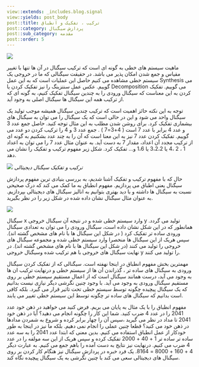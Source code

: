 ```yaml
---
view::extends: _includes.blog.signal
view::yields: post_body
post::title: ترکیب ، تفکیک و انطباق
post::category: پردازش سیگنال
post::sub_category: مقدمه
post::order: 5
---
```


![](@url('assets/images/signal/decomposition.jpg'))

ماهیت سیستم های خطی به گونه ای است که ترکیب سیگنال در آن ها تنها با تغییر مقیاس و جمع شدن امکان پذیر می باشد. در حقیقت سیگنالی که ما در خروجی یک سیستم خطی مشاهده می کنیم حاصل این عملیات است که به این عمل Synthesis می گوییم. عکس عمل سنتزینگ را نیز تفکیک کردن یا Decomposition می گوییم. تفکیک کردن به این معناست که سیگنال ورودی را به چندین سیگنال تفکیک کنیم، به گونه ای که از ترکیب همه این سیگنال ها سیگنال اصلی به وجود آید.

توجه به این نکته حائز اهمیت است که ترکیب چندین سیگنال همیشه موجب تولید یک سیگنال واحد می شود و این در حالی است که یک سیگنال را می توان به سیگنال های بیشماری تفکیک کرد. برای روشن شدن مطلب به این مثال توجه کنید. حاصل جمع عدد 3 و عدد 4 برابر با عدد 7 است ( 4+3=7 ) . جمع عدد 3 و 4 را ترکیب کردن دو عدد می گوییم. تفکیک کردن عدد 7 نیز به این معنا است که آن را به چند عدد بشکنیم به گونه ای از ترکیب مجدد آن اعداد، مقدار 7 به دست آید. به عنوان مثال عدد 7 را می توان به اعداد 1 ، 2 ،4 یا 3،2،2 یا 1،6 و... تفکیک کرد. شکل زیر مفهوم ترکیب و تفکیک را نشان می دهد.

![](@url('assets/images/signal/synthesis-decomposition.jpg'))
*ترکیب و تفکیک سیگنال دیجیتالی*

حال که با مفهوم ترکیب و تفکیک آشنا شدیم، به بررسی بنیادی ترین مفهوم پردازش سیگنال یعنی اطباق می پردازیم. مفهوم انطباق به ما کمک می کند که درک صحیحی نسبت به سیگنال ها داشته و با دید بهتری بتوانیم به انالیز سیگنال های دیجیتالی بپردازیم. به عنوان مثال سیگنال نشان داده شده در شکل زیر را در نظر بگیرید.

![](@url('assets/images/signal/supoerposition.jpg'))

سیگنال x وارد سیستم خطی شده و در نتیجه آن سیگنال خروجی y تولید می گردد. همانطور که در این شکل نشان داده است، سیگنال ورودی را می توان به تعدادی سیگنال ورودی ساده تر تفکیک کرد ( در شکل این سیگنال ها با نام های مشخص گشته اند). سپس هریک از این سیگنال ها منحصرا وارد سیستم خطی شده و مجموعه سیگنال های خروجی را تولید می کنند (در شکل این سیگنال ها با نام های مشخص گشته اند). در نهایت سیگنال های خروجی با هم ترکیب شده وسیگنال خروجی y را تولید می کنند.

مهمترین بخش مفهوم انطباق در اینجا نهفته است. سیگنالی که از تفکیک کردن سیگنال ورودی به سیگنال های ساده تر ، گذراندن آن ها از سیستم خطی و درنهایت ترکیب ان ها به وجود می آید، درست همانند سیگنال است که از اعمال مستقیم سیستم خطی بر روی مستقیم سیگنال ورودی به وجود می آید. با وجود چنین نگرشی دیگر نیازی نیست بدانیم که یک سیگنال پیچیده چگونه توسط سیستم خطی تحت تاثیر قرار می گیرد. بلکه کافی است بدانیم که سیگنال های ساده تر چگونه توسط این سیستم خطی تغییر می یابند.

مفهوم انطباق را با یک مثال به پایان می بریم. فرض کنید می خواهید در ذهن خود عدد 2041 را در عدد 4 ضرب کنید. شما این کار را چگونه انجام می دهید؟ آیا در ذهن خود 2041 تا مداد در نظر می گیرید ،سپس آن را چهار برابر کرده و شروع به شمردن مدادها در ذهن خود می کنید؟ قطعا چنین عملی را انجام نمی دهیم. بلکه ما نیز در اینجا به طور خودکار از عمل انطباق استفاده می کنیم. بدین معنی که ابتدا عدد 2041 را به سه عدد ساده تر ساده تر 1 + 40 + 2000 تفکیک کرده و سپس هریک از این سه مولفه را در عدد 4 ضرب می کنیم. درنهایت نیز نتایج به دست آمده را باهم جمع می کنیم. به عبارت دیگر 4 + 160 + 8000 = 8164. یک فرد خبره در پردازش سیگنال نیز هنگام کار کردن بر روی سیگنال های دیجیتالی سعی می کند با چنین نگرشی به یک سیگنال پیچیده نگاه کند.
